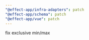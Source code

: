 ```yaml
---
"@effect-app/infra-adapters": patch
"@effect-app/schema": patch
"@effect-app/vue": patch
---
```


fix exclusive min/max
